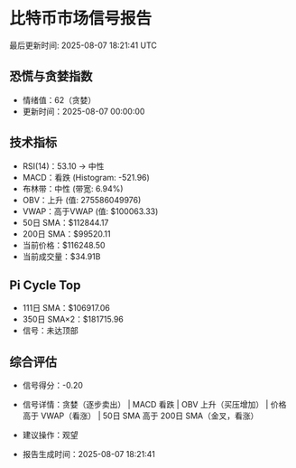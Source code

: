# 比特币市场信号报告

最后更新时间: 2025-08-07 18:21:41 UTC

## 恐慌与贪婪指数
- 情绪值：62（贪婪）
- 更新时间：2025-08-07 00:00:00

## 技术指标
- RSI(14)：53.10 → 中性
- MACD：看跌 (Histogram: -521.96)
- 布林带：中性 (带宽: 6.94%)
- OBV：上升 (值: 275586049976)
- VWAP：高于VWAP (值: $100063.33)
- 50日 SMA：$112844.17
- 200日 SMA：$99520.11
- 当前价格：$116248.50
- 当前成交量：$34.91B

## Pi Cycle Top
- 111日 SMA：$106917.06
- 350日 SMA×2：$181715.96
- 信号：未达顶部

## 综合评估
- 信号得分：-0.20
- 信号详情：贪婪（逐步卖出） | MACD 看跌 | OBV 上升（买压增加） | 价格高于 VWAP（看涨） | 50日 SMA 高于 200日 SMA（金叉，看涨）
- 建议操作：观望

- 报告生成时间：2025-08-07 18:21:41